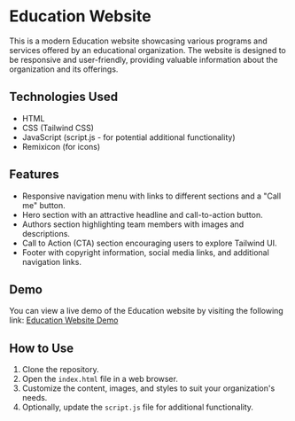 # Education Website

This is a modern Education website showcasing various programs and services offered by an educational organization. The website is designed to be responsive and user-friendly, providing valuable information about the organization and its offerings.

## Technologies Used

- HTML
- CSS (Tailwind CSS)
- JavaScript (script.js - for potential additional functionality)
- Remixicon (for icons)

## Features

- Responsive navigation menu with links to different sections and a "Call me" button.
- Hero section with an attractive headline and call-to-action button.
- Authors section highlighting team members with images and descriptions.
- Call to Action (CTA) section encouraging users to explore Tailwind UI.
- Footer with copyright information, social media links, and additional navigation links.

## Demo

You can view a live demo of the Education website by visiting the following link: [Education Website Demo]([https://www.example.com](https://zvki1.github.io/education_website/))

## How to Use

1. Clone the repository.
2. Open the `index.html` file in a web browser.
3. Customize the content, images, and styles to suit your organization's needs.
4. Optionally, update the `script.js` file for additional functionality.

